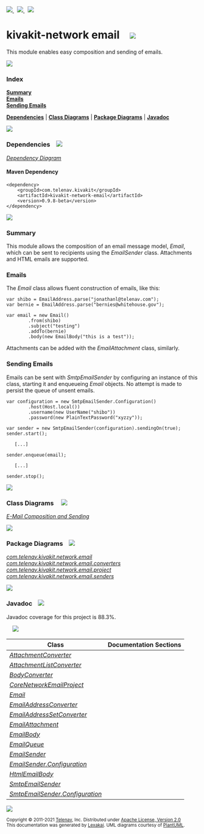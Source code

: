 [//]: # (start-user-text)

<a href="https://www.kivakit.org">
<img src="https://www.kivakit.org/images/web-32.png" srcset="https://www.kivakit.org/images/web-32-2x.png 2x"/>
</a>
&nbsp;
<a href="https://twitter.com/openkivakit">
<img src="https://www.kivakit.org/images/twitter-32.png" srcset="https://www.kivakit.org/images/twitter-32-2x.png 2x"/>
</a>
&nbsp;
<a href="https://kivakit.zulipchat.com">
<img src="https://www.kivakit.org/images/zulip-32.png" srcset="https://www.kivakit.org/images/zulip-32-2x.png 2x"/>
</a>

[//]: # (end-user-text)

# kivakit-network email &nbsp;&nbsp; <img src="https://www.kivakit.org/images/envelope-32.png" srcset="https://www.kivakit.org/images/envelope-32-2x.png 2x"/>

This module enables easy composition and sending of emails.

<img src="https://www.kivakit.org/images/horizontal-line-512.png" srcset="https://www.kivakit.org/images/horizontal-line-512-2x.png 2x"/>

### Index

[**Summary**](#summary)  
[**Emails**](#emails)  
[**Sending Emails**](#sending-emails)  

[**Dependencies**](#dependencies) | [**Class Diagrams**](#class-diagrams) | [**Package Diagrams**](#package-diagrams) | [**Javadoc**](#javadoc)

<img src="https://www.kivakit.org/images/horizontal-line-512.png" srcset="https://www.kivakit.org/images/horizontal-line-512-2x.png 2x"/>

### Dependencies <a name="dependencies"></a> &nbsp;&nbsp; <img src="https://www.kivakit.org/images/dependencies-32.png" srcset="https://www.kivakit.org/images/dependencies-32-2x.png 2x"/>

[*Dependency Diagram*](https://www.kivakit.org/0.9.8-beta/lexakai/kivakit/kivakit-network/email/documentation/diagrams/dependencies.svg)

#### Maven Dependency

    <dependency>
        <groupId>com.telenav.kivakit</groupId>
        <artifactId>kivakit-network-email</artifactId>
        <version>0.9.8-beta</version>
    </dependency>

<img src="https://www.kivakit.org/images/horizontal-line-128.png" srcset="https://www.kivakit.org/images/horizontal-line-128-2x.png 2x"/>

[//]: # (start-user-text)

### Summary <a name = "summary"></a>

This module allows the composition of an email message model, *Email*, which can be sent to
recipients using the *EmailSender* class. Attachments and HTML emails are supported.

### Emails <a name = "emails"></a>

The *Email* class allows fluent construction of emails, like this:

    var shibo = EmailAddress.parse("jonathanl@telenav.com");
    var bernie = EmailAddress.parse("bernies@whitehouse.gov");

    var email = new Email()
            .from(shibo)
            .subject("testing")
            .addTo(bernie)
            .body(new EmailBody("this is a test"));

Attachments can be added with the *EmailAttachment* class, similarly.

### Sending Emails <a name = "sending-emails"></a>

Emails can be sent with *SmtpEmailSender* by configuring an instance of this class, starting
it and enqueueing *Email* objects. No attempt is made to persist the queue of unsent emails.

    var configuration = new SmtpEmailSender.Configuration()
            .host(Host.local())
            .username(new UserName("shibo"))
            .password(new PlainTextPassword("xyzzy"));

    var sender = new SmtpEmailSender(configuration).sendingOn(true);
    sender.start();

       [...]

    sender.enqueue(email);

       [...]

    sender.stop();

[//]: # (end-user-text)

<img src="https://www.kivakit.org/images/horizontal-line-128.png" srcset="https://www.kivakit.org/images/horizontal-line-128-2x.png 2x"/>

### Class Diagrams <a name="class-diagrams"></a> &nbsp; &nbsp; <img src="https://www.kivakit.org/images/diagram-40.png" srcset="https://www.kivakit.org/images/diagram-40-2x.png 2x"/>

[*E-Mail Composition and Sending*](https://www.kivakit.org/0.9.8-beta/lexakai/kivakit/kivakit-network/email/documentation/diagrams/diagram-email.svg)

<img src="https://www.kivakit.org/images/horizontal-line-128.png" srcset="https://www.kivakit.org/images/horizontal-line-128-2x.png 2x"/>

### Package Diagrams <a name="package-diagrams"></a> &nbsp;&nbsp; <img src="https://www.kivakit.org/images/box-32.png" srcset="https://www.kivakit.org/images/box-32-2x.png 2x"/>

[*com.telenav.kivakit.network.email*](https://www.kivakit.org/0.9.8-beta/lexakai/kivakit/kivakit-network/email/documentation/diagrams/com.telenav.kivakit.network.email.svg)  
[*com.telenav.kivakit.network.email.converters*](https://www.kivakit.org/0.9.8-beta/lexakai/kivakit/kivakit-network/email/documentation/diagrams/com.telenav.kivakit.network.email.converters.svg)  
[*com.telenav.kivakit.network.email.project*](https://www.kivakit.org/0.9.8-beta/lexakai/kivakit/kivakit-network/email/documentation/diagrams/com.telenav.kivakit.network.email.project.svg)  
[*com.telenav.kivakit.network.email.senders*](https://www.kivakit.org/0.9.8-beta/lexakai/kivakit/kivakit-network/email/documentation/diagrams/com.telenav.kivakit.network.email.senders.svg)

<img src="https://www.kivakit.org/images/horizontal-line-128.png" srcset="https://www.kivakit.org/images/horizontal-line-128-2x.png 2x"/>

### Javadoc <a name="javadoc"></a> &nbsp;&nbsp; <img src="https://www.kivakit.org/images/books-32.png" srcset="https://www.kivakit.org/images/books-32-2x.png 2x"/>

Javadoc coverage for this project is 88.3%.  
  
&nbsp; &nbsp; <img src="https://www.kivakit.org/images/meter-90-96.png" srcset="https://www.kivakit.org/images/meter-90-96-2x.png 2x"/>




| Class | Documentation Sections |
|---|---|
| [*AttachmentConverter*](https://www.kivakit.org/0.9.8-beta/javadoc/kivakit/kivakit.network.email/com/telenav/kivakit/network/email/converters/AttachmentConverter.html) |  |  
| [*AttachmentListConverter*](https://www.kivakit.org/0.9.8-beta/javadoc/kivakit/kivakit.network.email/com/telenav/kivakit/network/email/converters/AttachmentListConverter.html) |  |  
| [*BodyConverter*](https://www.kivakit.org/0.9.8-beta/javadoc/kivakit/kivakit.network.email/com/telenav/kivakit/network/email/converters/BodyConverter.html) |  |  
| [*CoreNetworkEmailProject*](https://www.kivakit.org/0.9.8-beta/javadoc/kivakit/kivakit.network.email/com/telenav/kivakit/network/email/project/CoreNetworkEmailProject.html) |  |  
| [*Email*](https://www.kivakit.org/0.9.8-beta/javadoc/kivakit/kivakit.network.email/com/telenav/kivakit/network/email/Email.html) |  |  
| [*EmailAddressConverter*](https://www.kivakit.org/0.9.8-beta/javadoc/kivakit/kivakit.network.email/com/telenav/kivakit/network/email/converters/EmailAddressConverter.html) |  |  
| [*EmailAddressSetConverter*](https://www.kivakit.org/0.9.8-beta/javadoc/kivakit/kivakit.network.email/com/telenav/kivakit/network/email/converters/EmailAddressSetConverter.html) |  |  
| [*EmailAttachment*](https://www.kivakit.org/0.9.8-beta/javadoc/kivakit/kivakit.network.email/com/telenav/kivakit/network/email/EmailAttachment.html) |  |  
| [*EmailBody*](https://www.kivakit.org/0.9.8-beta/javadoc/kivakit/kivakit.network.email/com/telenav/kivakit/network/email/EmailBody.html) |  |  
| [*EmailQueue*](https://www.kivakit.org/0.9.8-beta/javadoc/kivakit/kivakit.network.email/com/telenav/kivakit/network/email/EmailQueue.html) |  |  
| [*EmailSender*](https://www.kivakit.org/0.9.8-beta/javadoc/kivakit/kivakit.network.email/com/telenav/kivakit/network/email/EmailSender.html) |  |  
| [*EmailSender.Configuration*](https://www.kivakit.org/0.9.8-beta/javadoc/kivakit/kivakit.network.email/com/telenav/kivakit/network/email/EmailSender.Configuration.html) |  |  
| [*HtmlEmailBody*](https://www.kivakit.org/0.9.8-beta/javadoc/kivakit/kivakit.network.email/com/telenav/kivakit/network/email/HtmlEmailBody.html) |  |  
| [*SmtpEmailSender*](https://www.kivakit.org/0.9.8-beta/javadoc/kivakit/kivakit.network.email/com/telenav/kivakit/network/email/senders/SmtpEmailSender.html) |  |  
| [*SmtpEmailSender.Configuration*](https://www.kivakit.org/0.9.8-beta/javadoc/kivakit/kivakit.network.email/com/telenav/kivakit/network/email/senders/SmtpEmailSender.Configuration.html) |  |  

[//]: # (start-user-text)



[//]: # (end-user-text)

<img src="https://www.kivakit.org/images/horizontal-line-512.png" srcset="https://www.kivakit.org/images/horizontal-line-512-2x.png 2x"/>

<sub>Copyright &#169; 2011-2021 [Telenav](https://telenav.com), Inc. Distributed under [Apache License, Version 2.0](LICENSE)</sub>  
<sub>This documentation was generated by [Lexakai](https://lexakai.org). UML diagrams courtesy of [PlantUML](https://plantuml.com).</sub>

